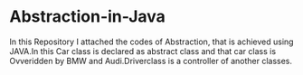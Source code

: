 # Abstraction-in-Java
In this Repository I attached the codes of Abstraction, that is achieved using JAVA.In this Car class is declared as abstract class and that car class is Ovveridden by BMW and Audi.Driverclass is a controller of another classes.
